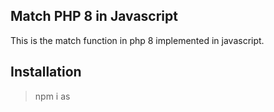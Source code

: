 ## Match PHP 8 in Javascript
This is the match function in php 8 implemented in javascript.

## Installation
> npm i as